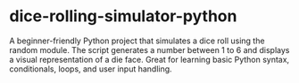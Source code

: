 # dice-rolling-simulator-python
A beginner-friendly Python project that simulates a dice roll using the random module. The script generates a number between 1 to 6 and displays a visual representation of a die face. Great for learning basic Python syntax, conditionals, loops, and user input handling.
